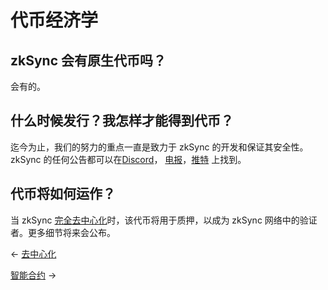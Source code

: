 # 代币经济学


## zkSync 会有原生代币吗？

会有的。

## 什么时候发行？我怎样才能得到代币？

迄今为止，我们的努力的重点一直是致力于 zkSync 的开发和保证其安全性。zkSync
的任何公告都可以在[Discord](https://discord.com/invite/px2aR7w)，
[电报](https://t.me/zksync)，[推特](https://twitter.com/zksync) 上找到。

## 代币将如何运作？

当 zkSync
[完全去中心化](./去中心化.md#zkSync是如何去中心化)时，该代币将用于质押，以成为
zkSync 网络中的验证者。更多细节将来会公布。

← [去中心化](./去中心化.md) 

[智能合约](./智能合约.md) →